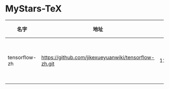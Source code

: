 # MyStars-TeX
|    名字     |                        地址                        |星数 |                    原始描述                    |语言|主题|大小 |
|-------------|----------------------------------------------------|----:|------------------------------------------------|----|----|-----|
|tensorflow-zh|https://github.com/jikexueyuanwiki/tensorflow-zh.git|12220|谷歌全新开源人工智能系统TensorFlow官方文档中文版|TeX |    |43 KB|
